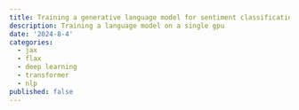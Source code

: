 ```yaml
---
title: Training a generative language model for sentiment classification
description: Training a language model on a single gpu
date: '2024-8-4'
categories:
  - jax
  - flax
  - deep learning
  - transformer
  - nlp
published: false
---
```


